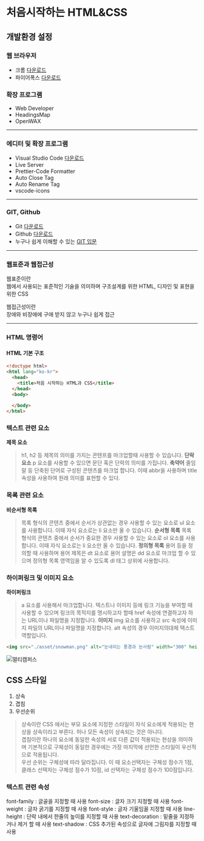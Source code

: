 # 처음시작하는 HTML&CSS
## 개발환경 설정
### 웹 브라우저
 * 크롬 [다운로드](https://www.google.co.kr/chrome/index.html)
 * 파이어폭스 [다운로드](https://www.mozilla.org/ko/firefox/new/)
 ### 확장 프로그램
  * Web Developer
  * HeadingsMap
  * OpenWAX
  ---------------------------------------
  ### 에디터 및 확장 프로그램
   * Visual Studio Code [다운로드](https://code.visualstudio.com/)
   * Live Server
   * Prettier-Code Formatter
   * Auto Close Tag
   * Auto Rename Tag
   * vscode-icons
   ---------------------------------------
   ### GIT, Github
   * Git [다운로드](https://git-scm.com/downloads)
   * Github [다운로드](https://github.com/)
   * 누구나 쉽게 이해할 수 있는 [GIT 입문](https://backlog.com/git-tutorial/kr/)
   ---------------------------------------
### 웹표준과 웹접근성  
웹표준이란  
웹에서 사용되는 표준적인 기술을 의미하며 구조설계를 위한 HTML, 디자인 및 표현을 위한 CSS    
  
웹접근성이란  
장애와 비장애에 구애 받지 않고 누구나 쉽게 접근
   
  ---------------------------------------
### HTML 명령어
#### HTML 기본 구조
```html
<!doctype html>
<html lang="ko-kr">
  <head>
    <title>처음 시작하는 HTML과 CSS</title>
  </head>
  <body>
   
  </body>
</html>
```
### 텍스트 관련 요소  
**제목 요소**  
> h1, h2 등 제목의 의미를 가지는 콘텐프를 마크업할때 사용할 수 있습니다. 
**단락 요소**
> p 요소를 사용할 수 있으면 문단 혹은 단락의 의미를 가집니다. 
**축약어**
> 줄임말 등 단축된 단어로 구성된 콘텐츠를 마크업 합니다. 이때 abbr을 사용하며 title 속성을 사용하여 원래 의미를 표현할 수 있다.
### 목록 관련 요소
**비순서형 목록**
> 목록 형식의 콘텐츠 중에서 순서가 상관없는 경우 사용할 수 있는 요소로 ul 요소를 사용합니다. 이때 자식 요소로는 li 요소만 올 수 있습니다. 
**순서형 목록**
> 목록 형식의 콘텐츠 중에서 순서가 중요한 경우 사용할 수 있는 요소로 ol 요소를 사용합니다. 이때 자식 요소로는 li 요소만 올 수 있습니다.
**정의형 목록** 
> 용어 등을 정의할 때 사용하며 용어 제목은 dt 요소로 용어 설명은 dd 요소로 마크업 할 수 있으며 정의형 목록 영역임을 알 수 있도록 dl 태그 상위에 사용합니다.
### 하이퍼링크 및 이미지 요소
**하이퍼링크**
> a 요소를 사용해서 마크업합니다. 텍스트나 이미지 등에 링크 기능을 부여할 때 사용할 수 있으며 링크의 목적지를 명시하고자 할때 href 속성에 연결하고자 하는 URL이나 파일명을 지정합니다. 
**이미지**
> img 요소를 사용하고 src 속성에 이미지 파일의 URL이나 파일명을 지정합니다. 
alt 속성의 경우 이미지의대체 택스트 역할입니다.
```html
<img src="./asset/snowman.png" alt="눈내리는 풍경과 눈사람" width="300" height ="450">
```
![멀티캠퍼스](http://el.multicampus.com/landing/images/2016/common/logo.gif)

## CSS 스타일
1. 상속
2. 겹침
3. 우선순위
> 상속이란 CSS 에서는 부모 요소에 지정한 스타일이 자식 요소에게 적용되는 현상을 상속이라고 부른다. 허나 모든 속성이 상속되는 것은 아니다.  
> 겹침이란 하나의 요소에 동일한 속성의 서로 다른 값이 적용되는 현상을 의미하며 기본적으로 구체성이 동일한 경우에는 가장 마지막에 선언한 스타일이 우선적으로 적용됩니다.   
> 우선 순위는 구체성에 따라 달라집니다. 이 때 요소선택자는 구체성 점수가 1점, 클래스 선택자는 구체성 점수가 10점, id 선택자는 구체성 점수가 100점입니다.   
### 텍스트 관련 속성
font-family : 글골을 지정할 때 사용
font-size :  글자 크기 지정할 때 사용
font-weight : 글자 굵기를 지정할 때 사용
font-style :  글자 기울임꼴 지정할 때 사용
line-height : 단락 내에서 한줄의 높이를 지정할 때 사용
text-decoration : 밑줄을 지정하거나 제거 할 때 사용
text-shadow : CSS 추가된 속성으로 글자에 그림자를 지정할 때 사용

